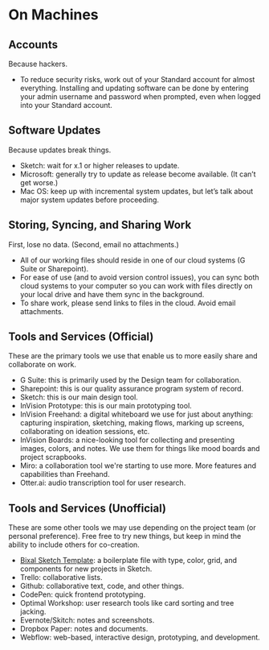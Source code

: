 # On Machines

## Accounts

Because hackers.

- To reduce security risks, work out of your Standard account for almost everything. Installing and updating software can be done by entering your admin username and password when prompted, even when logged into your Standard account.

## Software Updates

Because updates break things.

- Sketch: wait for x.1 or higher releases to update.
- Microsoft: generally try to update as release become available. (It can’t get worse.)
- Mac OS: keep up with incremental system updates, but let’s talk about major system updates before proceeding.

## Storing, Syncing, and Sharing Work

First, lose no data. (Second, email no attachments.)

- All of our working files should reside in one of our cloud systems (G Suite or Sharepoint).
- For ease of use (and to avoid version control issues), you can sync both cloud systems to your computer so you can work with files directly on your local drive and have them sync in the background.
- To share work, please send links to files in the cloud. Avoid email attachments.

## Tools and Services (Official)

These are the primary tools we use that enable us to more easily share and collaborate on work.

- G Suite: this is primarily used by the Design team for collaboration.
- Sharepoint: this is our quality assurance program system of record.
- Sketch: this is our main design tool.
- InVision Prototype: this is our main prototyping tool.
- InVision Freehand: a digital whiteboard we use for just about anything: capturing inspiration, sketching, making flows, marking up screens, collaborating on ideation sessions, etc.
- InVision Boards: a nice-looking tool for collecting and presenting images, colors, and notes. We use them for things like mood boards and project scrapbooks.
- Miro: a collaboration tool we're starting to use more. More features and capabilities than Freehand.
- Otter.ai: audio transcription tool for user research.

## Tools and Services (Unofficial)

These are some other tools we may use depending on the project team (or personal preference). Free free to try new things, but keep in mind the ability to include others for co-creation.

- [Bixal Sketch Template](https://github.com/pglevy/bixal-sketch-template): a boilerplate file with type, color, grid, and components for new projects in Sketch.
- Trello: collaborative lists.
- Github: collaborative text, code, and other things.
- CodePen: quick frontend prototyping.
- Optimal Workshop: user research tools like card sorting and tree jacking.
- Evernote/Skitch: notes and screenshots.
- Dropbox Paper: notes and documents.
- Webflow: web-based, interactive design, prototyping, and development.
